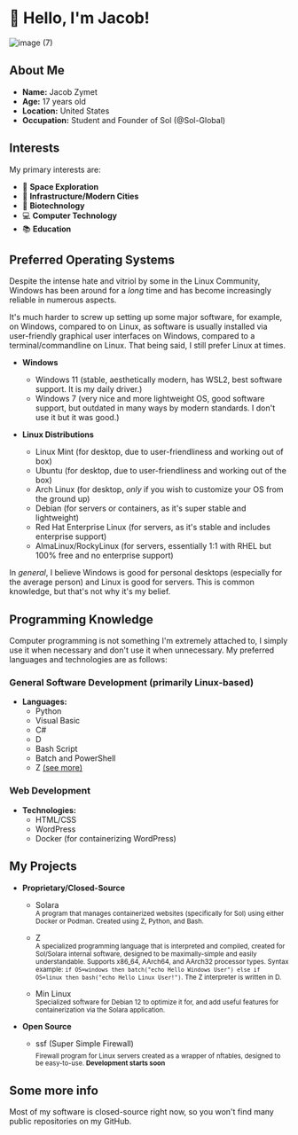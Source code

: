 # 👋 Hello, I'm Jacob!

![image (7)](https://github.com/user-attachments/assets/1e081b71-1447-4f0b-8235-d6c65a35470a)

## About Me

- **Name:** Jacob Zymet
- **Age:** 17 years old
- **Location:** United States
- **Occupation:** Student and Founder of Sol (@Sol-Global)

## Interests

My primary interests are:

- 🌌 **Space Exploration**
- 🌆 **Infrastructure/Modern Cities**
- 🧬 **Biotechnology**
- 💻 **Computer Technology**
- 📚 **Education**

## Preferred Operating Systems

Despite the intense hate and vitriol by some in the Linux Community, Windows has been around for a *long* time and has become increasingly reliable in numerous aspects. 

It's much harder to screw up setting up some major software, for example, on Windows, compared to on Linux, as software is usually installed via user-friendly graphical user interfaces on Windows, compared to a terminal/commandline on Linux. That being said, I still prefer Linux at times.

- **Windows**
   - Windows 11 (stable, aesthetically modern, has WSL2, best software support. It is my daily driver.)
   - Windows 7 (very nice and more lightweight OS, good software support, but outdated in many ways by modern standards. I don't use it but it was good.)

- **Linux Distributions**
  - Linux Mint (for desktop, due to user-friendliness and working out of box)
  - Ubuntu (for desktop, due to user-friendliness and working out of the box)
  - Arch Linux (for desktop, *only* if you wish to customize your OS from the ground up)
  - Debian (for servers or containers, as it's super stable and lightweight)
  - Red Hat Enterprise Linux (for servers, as it's stable and includes enterprise support)
  - AlmaLinux/RockyLinux (for servers, essentially 1:1 with RHEL but 100% free and no enterprise support)


In *general*, I believe Windows is good for personal desktops (especially for the average person) and Linux is good for servers. This is common knowledge, but that's not why it's my belief.

## Programming Knowledge

Computer programming is not something I'm extremely attached to, I simply use it when necessary and don't use it when unnecessary. My preferred languages and technologies are as follows:

### General Software Development (primarily Linux-based)

- **Languages:** 
  - Python
  - Visual Basic
  - C#
  - D
  - Bash Script
  - Batch and PowerShell
  - Z [(see more)](#my-projects)

### Web Development

- **Technologies:**
  - HTML/CSS
  - WordPress
  - Docker (for containerizing WordPress)

## My Projects
- **Proprietary/Closed-Source**<br />
  - Solara <br />
    <sub>A program that manages containerized websites (specifically for Sol) using either Docker or Podman. Created using Z, Python, and Bash.</sub>

  - Z <br />
    <sub>A specialized programming language that is interpreted and compiled, created for Sol/Solara internal software, designed to be maximally-simple and easily understandable. Supports x86_64, AArch64, and AArch32 processor types. Syntax example: ``if OS=windows then batch("echo Hello Windows User") else if OS=linux then bash("echo Hello Linux User!")``. The Z interpreter is written in D.</sub>

  - Min Linux <br />
    <sub>Specialized software for Debian 12 to optimize it for, and add useful features for containerization via the Solara application.</sub>

- **Open Source**<br />
  - ssf (Super Simple Firewall) <br />
    <sub>Firewall program for Linux servers created as a wrapper of nftables, designed to be easy-to-use. **Development starts soon**</sub>

## Some more info

Most of my software is closed-source right now, so you won't find many public repositories on my GitHub.
